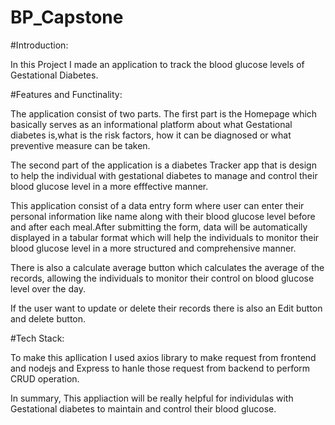 # BP_Capstone
#Introduction:

In this Project I made an application to track the blood glucose levels of Gestational Diabetes.

#Features and Functinality:

The application consist of two parts. The first part is the Homepage which basically serves as an informational platform about what Gestational diabetes is,what is the risk factors, how it can be diagnosed or what preventive measure can be taken.

The second part of the application is a diabetes Tracker app that is design to help the individual with gestational diabetes to manage and control their blood glucose level in a more efffective manner.

This application consist of a data entry form where user can enter their personal information like name along with their blood glucose level before and after each meal.After submitting the form, data will be automatically displayed in a tabular format which will help the individuals to monitor their blood glucose level in a more structured and comprehensive manner.

There is also a calculate average button which calculates the average of the records, allowing the individuals to monitor their control on blood glucose level over the day.

If the user want to update or delete their records there is also an Edit button and delete button.

#Tech Stack:

To make this apllication I used axios library to make request from  frontend and nodejs and Express to hanle those request from backend to perform CRUD operation.

In summary, This appliaction will be really helpful for individulas with Gestational diabetes to maintain and control their blood glucose.




